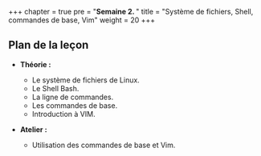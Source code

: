 +++
chapter = true
pre = "<b>Semaine 2. </b>"
title = "Système de fichiers, Shell, commandes de base, Vim"
weight = 20
+++

## Plan de la leçon

- **Théorie :**
  - Le système de fichiers de Linux.
  - Le Shell Bash.
  - La ligne de commandes.
  - Les commandes de base.
  - Introduction à VIM.


- **Atelier :**
  - Utilisation des commandes de base et Vim.

